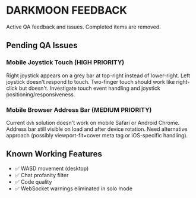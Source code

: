 # DARKMOON FEEDBACK

Active QA feedback and issues. Completed items are removed.

## Pending QA Issues

### Mobile Joystick Touch (HIGH PRIORITY)

Right joystick appears on a grey bar at top-right instead of lower-right. Left joystick doesn't respond to touch. Two-finger touch should work like right-click but doesn't. Investigate touch event handling and joystick positioning/responsiveness.

### Mobile Browser Address Bar (MEDIUM PRIORITY)

Current `dvh` solution doesn't work on mobile Safari or Android Chrome. Address bar still visible on load and after device rotation. Need alternative approach (possibly viewport-fit=cover meta tag or iOS-specific handling).

## Known Working Features

- ✅ WASD movement (desktop)
- ✅ Chat profanity filter
- ✅ Code quality
- ✅ WebSocket warnings eliminated in solo mode
